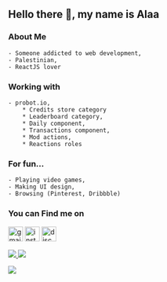 <!--
**Alaa-Hijazi7/Alaa-Hijazi7**  is a ✨ _special_ ✨ repository because its `README.md` (this file) appears on your GitHub profile.

Here are some ideas to get you started:

- 🔭 I’m currently working on ...
- 🌱 I’m currently learning ...
- 👯 I’m looking to collaborate on ...
- 🤔 I’m looking for help with ...
- 💬 Ask me about ...
- 📫 How to reach me: ...
- 😄 Pronouns: ...
- ⚡ Fun fact: ...
-->

<div align="left">
    
## Hello there 👋, my name is Alaa
    
### About Me
    - Someone addicted to web development,
    - Palestinian,
    - ReactJS lover

### Working with
    - probot.io,
        * Credits store category
        * Leaderboard category,
        * Daily component,
        * Transactions component,
        * Mod actions,
        * Reactions roles
### For fun...
    - Playing video games,
    - Making UI design,
    - Browsing (Pinterest, Dribbble)

### You can Find me on
<a href="mailto://hijazialaa67@gmail.com"><img src="https://www.google.com/gmail/about/static/images/logo-gmail.png?cache=1adba63" alt="gmail" width="30"></a>
<a href="https://www.instagram.com/alaahijazi.7/" target="_blank"><img src="https://assets.stickpng.com/images/580b57fcd9996e24bc43c521.png" alt="instgram" width="30"></a>
<a href="https://discord.gg/xdTMeY2ENt"><img src="https://www.freepnglogos.com/uploads/discord-logo-png/discord-will-provide-official-verification-esports-team-4.png" alt="discord" width="30"></a>



<a href="https://github.com/Alaa-Hijazi7?tab=followers">
  <img src="https://img.shields.io/github/followers/Alaa-Hijazi7">
</a>
<a href="https://github.com/Alaa-Hijazi7">
   <img src="https://komarev.com/ghpvc/?username=Alaa-Hijazi7">
</a>

</div>

<a href="#"><img src="https://discord.c99.nl/widget/theme-1/739422677525069834.png"></a>
